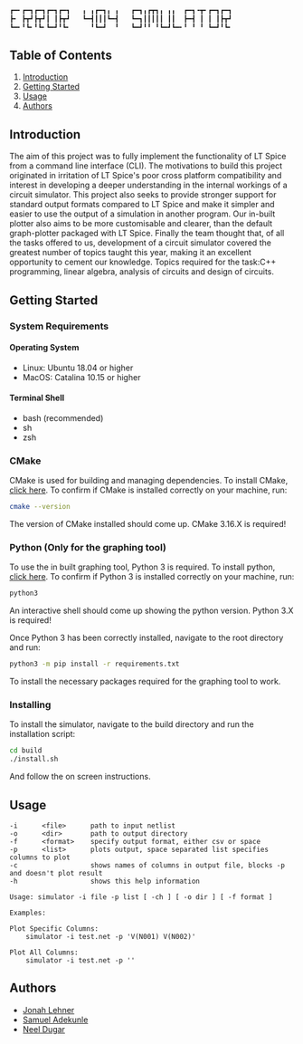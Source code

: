 ```bash
┏━╸┏━┓┏━┓┏━┓┏━┓   ╻ ╻┏━┓╻ ╻   ┏━┓╻┏┳┓╻ ╻╻  ┏━┓╺┳╸┏━┓┏━┓
┣╸ ┣┳┛┣┳┛┃ ┃┣┳┛   ┗━┫┃┃┃┗━┫   ┗━┓┃┃┃┃┃ ┃┃  ┣━┫ ┃ ┃ ┃┣┳┛
┗━╸╹┗╸╹┗╸┗━┛╹┗╸     ╹┗━┛  ╹   ┗━┛╹╹ ╹┗━┛┗━╸╹ ╹ ╹ ┗━┛╹┗╸
```
## Table of Contents

1. [Introduction](#introduction)
2. [Getting Started](#getting-started)
3. [Usage](#usage)
4. [Authors](#authors)

## Introduction

The aim of this project was to fully implement the functionality of LT Spice from a command line interface (CLI). The motivations to build this project originated in irritation of LT Spice's poor cross platform compatibility and interest in developing a deeper understanding in the internal workings of a circuit simulator. This project also seeks to provide stronger support for standard output formats compared to LT Spice and make it simpler and easier to use the output of a simulation in another program. Our in-built plotter also aims to be more customisable and clearer, than the default graph-plotter packaged with LT Spice. Finally the team thought that, of all the tasks offered to us, development of a  circuit simulator covered the greatest number of topics taught this year, making it an excellent opportunity to cement our knowledge. Topics required for the task:C++ programming, linear algebra, analysis of circuits and design of circuits.

## Getting Started

### System Requirements

#### Operating System

 - Linux: Ubuntu 18.04 or higher
 - MacOS: Catalina 10.15 or higher

#### Terminal Shell

 - bash (recommended)
 - sh
 - zsh

### CMake

CMake is used for building and managing dependencies. To install CMake, [click here](https://cmake.org/install/). To confirm if CMake is installed correctly on your machine, run:
```bash
cmake --version
```
The version of CMake installed should come up. CMake 3.16.X is required!

### Python (Only for the graphing tool)

To use the in built graphing tool, Python 3 is required. To install python, [click here](https://docs.python-guide.org/starting/installation/). To confirm if Python 3 is installed correctly on your machine, run:
```bash
python3
```
An interactive shell should come up showing the python version. Python 3.X is required!

Once Python 3 has been correctly installed, navigate to the root directory and run:
```bash
python3 -m pip install -r requirements.txt
```
To install the necessary packages required for the graphing tool to work.

### Installing

To install the simulator, navigate to the build directory and run the installation script:
```bash
cd build
./install.sh
```
And follow the on screen instructions.

## Usage
```
-i      <file>      path to input netlist
-o      <dir>       path to output directory
-f      <format>    specify output format, either csv or space
-p      <list>      plots output, space separated list specifies columns to plot
-c                  shows names of columns in output file, blocks -p and doesn't plot result
-h                  shows this help information

Usage: simulator -i file -p list [ -ch ] [ -o dir ] [ -f format ]

Examples:

Plot Specific Columns:
    simulator -i test.net -p 'V(N001) V(N002)'

Plot All Columns:
    simulator -i test.net -p ''
```

## Authors

 - [Jonah Lehner](https://github.com/jjlehner)
 - [Samuel Adekunle](https://github.com/SamtheSaint)
 - [Neel Dugar](https://github.com/neeldug)
